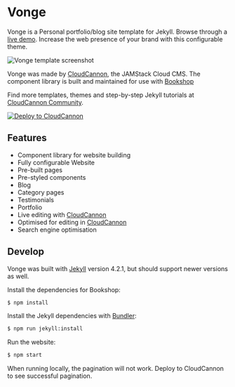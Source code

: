 # Vonge

Vonge is a Personal portfolio/blog site template for Jekyll. Browse through a [live demo](https://jazzed-kale.cloudvent.net/).
Increase the web presence of your brand with this configurable theme.

![Vonge template screenshot](_screenshot.png)

Vonge was made by [CloudCannon](http://cloudcannon.com/), the JAMStack Cloud CMS.
The component library is built and maintained for use with [Bookshop](https://github.com/cloudcannon/bookshop/)

Find more templates, themes and step-by-step Jekyll tutorials at [CloudCannon Community](https://cloudcannon.com/community/).

[![Deploy to CloudCannon](https://buttons.cloudcannon.com/deploy.svg)](https://app.cloudcannon.com/register#sites/connect/github/CloudCannon/vonge-jekyll-bookshop-template)

## Features

* Component library for website building
* Fully configurable Website
* Pre-built pages
* Pre-styled components
* Blog
* Category pages
* Testimonials
* Portfolio
* Live editing with [CloudCannon](http://cloudcannon.com/)
* Optimised for editing in [CloudCannon](http://cloudcannon.com/)
* Search engine optimisation

## Develop

Vonge was built with [Jekyll](http://jekyllrb.com/) version 4.2.1, but should support newer versions as well.

Install the dependencies for Bookshop:

~~~bash
$ npm install
~~~

Install the Jekyll dependencies with [Bundler](http://bundler.io/):

~~~bash
$ npm run jekyll:install
~~~

Run the website:

~~~bash
$ npm start
~~~


When running locally, the pagination will not work. 
Deploy to CloudCannon to see successful pagination. 